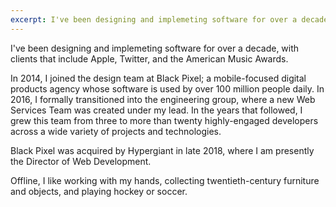 ```yaml
---
excerpt: I've been designing and implemeting software for over a decade, with clients that include Apple, Twitter, and the American Music Awards.
---
```


I've been designing and implemeting software for over a decade, with clients that include Apple, Twitter, and the American Music Awards.

In 2014, I joined the design team at Black Pixel; a mobile-focused digital products agency whose software is used by over 100 million people daily. In 2016, I formally transitioned into the engineering group, where a new Web Services Team was created under my lead. In the years that followed, I grew this team from three to more than twenty highly-engaged developers across a wide variety of projects and technologies.

Black Pixel was acquired by Hypergiant in late 2018, where I am presently the Director of Web Development.

Offline, I like working with my hands, collecting twentieth-century furniture and objects, and playing hockey or soccer.
